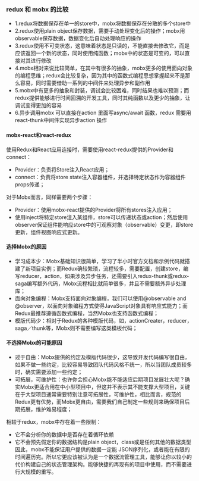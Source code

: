 ### redux  和 mobx 的比较

- 1.redux将数据保存在单一的store中，mobx将数据保存在分散的多个store中
- 2.redux使用plain object保存数据，需要手动处理变化后的操作；mobx用observable保存数据，数据变化后自动处理响应的操作
- 3.redux使用不可变状态，这意味着状态是只读的，不能直接去修改它，而是应该返回一个新的状态，同时使用纯函数；mobx中的状态是可变的，可以直接对其进行修改
- 4.mobx相对来说比较简单，在其中有很多的抽象，mobx更多的使用面向对象的编程思维；redux会比较复杂，因为其中的函数式编程思想掌握起来不是那么容易，同时需要借助一系列的中间件来处理异步和副作用
- 5.mobx中有更多的抽象和封装，调试会比较困难，同时结果也难以预测；而redux提供能够进行时间回溯的开发工具，同时其纯函数以及更少的抽象，让调试变得更加的容易
- 6.异步调用mobx 可以直接在action 里面写async/await 函数，redux 需要用react-thunk中间件实现异步action 操作


#### mobx-react和react-redux
使用Redux和React应用连接时，需要使用react-redux提供的Provider和connect：

- Provider：负责将Store注入React应用；
- connect：负责将store state注入容器组件，并选择特定状态作为容器组件props传递；

对于Mobx而言，同样需要两个步骤：

- Provider：使用mobx-react提供的Provider将所有stores注入应用；
- 使用inject将特定store注入某组件，store可以传递状态或action；然后使用observer保证组件能响应store中的可观察对象（observable）变更，即store更新，组件视图响应式更新。

#### 选择Mobx的原因
- 学习成本少：Mobx基础知识很简单，学习了半小时官方文档和示例代码就搭建了新项目实例；而Redux确较繁琐，流程较多，需要配置，创建store，编写reducer，action，如果涉及异步任务，还需要引入redux-thunk或redux-saga编写额外代码，Mobx流程相比就简单很多，并且不需要额外异步处理库；
- 面向对象编程：Mobx支持面向对象编程，我们可以使用@observable and @observer，以面向对象编程方式使得JavaScript对象具有响应式能力；而Redux最推荐遵循函数式编程，当然Mobx也支持函数式编程；
- 模版代码少：相对于Redux的各种模版代码，如，actionCreater，reducer，saga／thunk等，Mobx则不需要编写这类模板代码；

#### 不选择Mobx的可能原因
- 过于自由：Mobx提供的约定及模版代码很少，这导致开发代码编写很自由，如果不做一些约定，比较容易导致团队代码风格不统一，所以当团队成员较多时，确实需要添加一些约定；
- 可拓展，可维护性：也许你会担心Mobx能不能适应后期项目发展壮大呢？确实Mobx更适合用在中小型项目中，但这并不表示其不能支撑大型项目，关键在于大型项目通常需要特别注意可拓展性，可维护性，相比而言，规范的Redux更有优势，而Mobx更自由，需要我们自己制定一些规则来确保项目后期拓展，维护难易程度；



相较于redux，mobx中存在着一些限制：

- 它不会分析你的数据中是否存在着循环依赖
- 它不会预先假定你的数据结构是plain object，class或是任何其他的数据类型
因此，mobx不能保证用户提供的数据一定能 JSON序列化，或者能在有限的时间遍历完。所以它更应该被认为是一个数据流管理工具，能够让你以较小的代价构建自己的状态管理架构。能够快捷的再现有的项目中使用，而不需要进行大规模的重写。